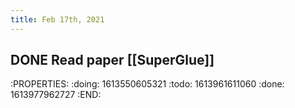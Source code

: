 ```yaml
---
title: Feb 17th, 2021
---
```


## DONE Read paper [[SuperGlue]]
:PROPERTIES:
:doing: 1613550605321
:todo: 1613961611060
:done: 1613977962727
:END:
##

